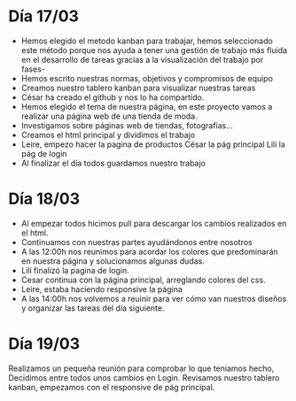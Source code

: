 # Día 17/03
- Hemos elegido el metodo kanban para trabajar, hemos seleccionado este método porque nos ayuda a tener una gestión de trabajo más fluida en el desarrollo de    tareas gracias a la visualización del trabajo por fases-
- Hemos escrito nuestras normas, objetivos y compromisos de equipo
- Creamos nuestro tablero kanban para visualizar nuestras tareas
- César ha creado el github y nos lo ha compartido.
- Hemos elegido el tema de nuestra página, en este proyecto vamos a realizar una página web de una tienda de moda.
- Investigamos sobre páginas web de tiendas, fotografías...
- Creamos el html principal y dividimos el trabajo
- Leire, empezo hacer la pagina de productos
  César la pág principal
  Lili la pág de login
- Al finalizar el día todos guardamos nuestro trabajo


# Día 18/03
- Al empezar todos hicimos pull para descargar los cambios realizados en el html.
- Continuamos con nuestras partes ayudándonos entre nosotros
- A las 12:00h nos reunimos para acordar los colores que predominarán en nuestra página y solucionamos algunas dudas.
- Lili finalizó la pagina de login.
- Cesar continua con la página principal, arreglando colores del css.
- Leire, estaba haciendo responsive la página
- A las 14:00h nos volvemos a reuinir para ver cómo van nuestros diseños y organizar las tareas del día siguiente.
# Día 19/03
Realizamos un pequeña reunión para comprobar lo que teniamos hecho,
Decidimos entre todos unos cambios en Login.
Revisamos nuestro tablero kanban, empezamos con el responsive de pág principal.
